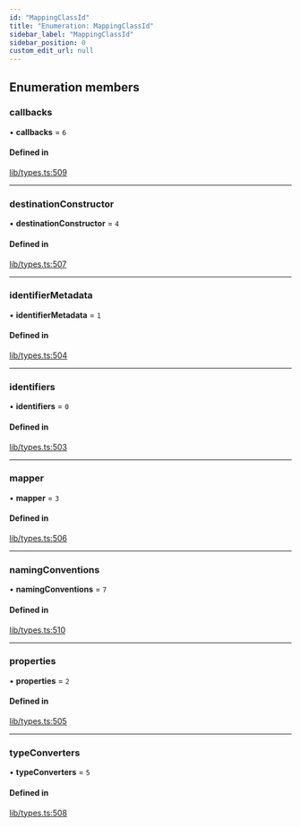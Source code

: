 ```yaml
---
id: "MappingClassId"
title: "Enumeration: MappingClassId"
sidebar_label: "MappingClassId"
sidebar_position: 0
custom_edit_url: null
---
```


## Enumeration members

### callbacks

• **callbacks** = `6`

#### Defined in

[lib/types.ts:509](https://github.com/nartc/mapper/blob/f06bf24a/packages/core/src/lib/types.ts#L509)

___

### destinationConstructor

• **destinationConstructor** = `4`

#### Defined in

[lib/types.ts:507](https://github.com/nartc/mapper/blob/f06bf24a/packages/core/src/lib/types.ts#L507)

___

### identifierMetadata

• **identifierMetadata** = `1`

#### Defined in

[lib/types.ts:504](https://github.com/nartc/mapper/blob/f06bf24a/packages/core/src/lib/types.ts#L504)

___

### identifiers

• **identifiers** = `0`

#### Defined in

[lib/types.ts:503](https://github.com/nartc/mapper/blob/f06bf24a/packages/core/src/lib/types.ts#L503)

___

### mapper

• **mapper** = `3`

#### Defined in

[lib/types.ts:506](https://github.com/nartc/mapper/blob/f06bf24a/packages/core/src/lib/types.ts#L506)

___

### namingConventions

• **namingConventions** = `7`

#### Defined in

[lib/types.ts:510](https://github.com/nartc/mapper/blob/f06bf24a/packages/core/src/lib/types.ts#L510)

___

### properties

• **properties** = `2`

#### Defined in

[lib/types.ts:505](https://github.com/nartc/mapper/blob/f06bf24a/packages/core/src/lib/types.ts#L505)

___

### typeConverters

• **typeConverters** = `5`

#### Defined in

[lib/types.ts:508](https://github.com/nartc/mapper/blob/f06bf24a/packages/core/src/lib/types.ts#L508)
